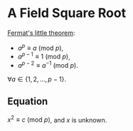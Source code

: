 # A Field Square Root

[Fermat's little theorem](https://en.wikipedia.org/wiki/Fermat%27s_little_theorem):

- $a^p ≡ a \ (\text{mod} \ p)$,
- $a^{p-1} ≡ 1 \ (\text{mod} \ p)$,
- $a^{p-2} ≡ a^{-1} \ (\text{mod} \ p)$.

$∀ a ∈ \{1, 2, …, p-1\}$.

## Equation

$x^2 ≡ c \ (\text{mod} \ p)$, and $x$ is unknown.
